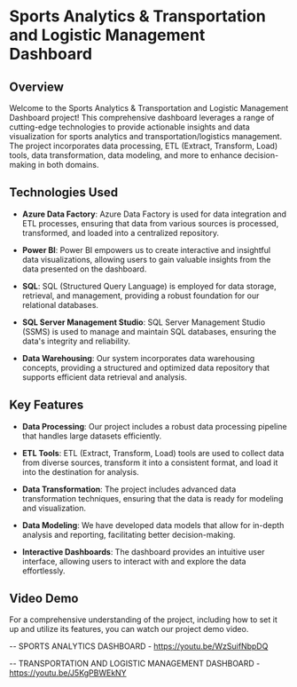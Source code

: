 # Sports Analytics & Transportation and Logistic Management Dashboard

## Overview

Welcome to the Sports Analytics & Transportation and Logistic Management Dashboard project! This comprehensive dashboard leverages a range of cutting-edge technologies to provide actionable insights and data visualization for sports analytics and transportation/logistics management. The project incorporates data processing, ETL (Extract, Transform, Load) tools, data transformation, data modeling, and more to enhance decision-making in both domains.

## Technologies Used

- **Azure Data Factory**: Azure Data Factory is used for data integration and ETL processes, ensuring that data from various sources is processed, transformed, and loaded into a centralized repository.

- **Power BI**: Power BI empowers us to create interactive and insightful data visualizations, allowing users to gain valuable insights from the data presented on the dashboard.

- **SQL**: SQL (Structured Query Language) is employed for data storage, retrieval, and management, providing a robust foundation for our relational databases.

- **SQL Server Management Studio**: SQL Server Management Studio (SSMS) is used to manage and maintain SQL databases, ensuring the data's integrity and reliability.

- **Data Warehousing**: Our system incorporates data warehousing concepts, providing a structured and optimized data repository that supports efficient data retrieval and analysis.

## Key Features

- **Data Processing**: Our project includes a robust data processing pipeline that handles large datasets efficiently.

- **ETL Tools**: ETL (Extract, Transform, Load) tools are used to collect data from diverse sources, transform it into a consistent format, and load it into the destination for analysis.

- **Data Transformation**: The project includes advanced data transformation techniques, ensuring that the data is ready for modeling and visualization.

- **Data Modeling**: We have developed data models that allow for in-depth analysis and reporting, facilitating better decision-making.

- **Interactive Dashboards**: The dashboard provides an intuitive user interface, allowing users to interact with and explore the data effortlessly.

## Video Demo

For a comprehensive understanding of the project, including how to set it up and utilize its features, you can watch our project demo video.

-- SPORTS ANALYTICS DASHBOARD                         -     https://youtu.be/WzSuifNbpDQ

-- TRANSPORTATION AND LOGISTIC MANAGEMENT DASHBOARD   -     https://youtu.be/J5KgPBWEkNY
